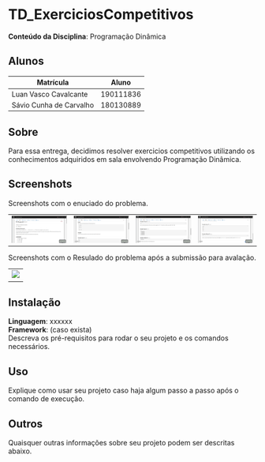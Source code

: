 
# TD_ExerciciosCompetitivos


**Conteúdo da Disciplina**: Programação Dinâmica <br>



## Alunos
|Matrícula | Aluno |
| -- | -- |
Luan Vasco Cavalcante | 190111836
Sávio Cunha de Carvalho | 180130889

## Sobre 
Para essa entrega, decidimos resolver exercicios competitivos utilizando os conhecimentos adquiridos em sala envolvendo Programação Dinâmica. 




## Screenshots
Screenshots com o enuciado do problema.

<table>  <tr>
        <td><img src="/Imagem/img1.png" width="250"></td>
        <td><img src="/Imagem/img2.png" width="250"></td>
        <td><img src="/Imagem/img3.png" width="250"></td>
        <td><img src="/Imagem/img4.png" width="250"></td>
    </tr>
</table>
  

Screenshots com o Resulado do problema após a submissão para avalação.

<table>  <tr>
<td><img src="/Imagem/Resulado.png" width="400"></td>
    </tr>
</table>
  

## Instalação 
**Linguagem**: xxxxxx<br>
**Framework**: (caso exista)<br>
Descreva os pré-requisitos para rodar o seu projeto e os comandos necessários.

## Uso 
Explique como usar seu projeto caso haja algum passo a passo após o comando de execução.

## Outros 
Quaisquer outras informações sobre seu projeto podem ser descritas abaixo.




